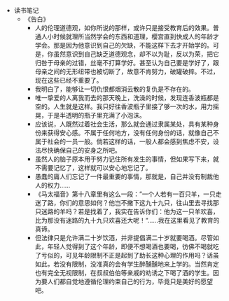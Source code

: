 - 读书笔记
	- 《告白》
		- 人的伦理道德观，如你所说的那样，或许只是接受教育后的效果。普通人小时候就理所当然学会的东西和道理，樱宫直到快成人的年龄才学会。那是因为他意识到自己的欠缺，不能这样下去才开始学的。可是，你虽然意识到自己缺乏道德观念，却不以为耻，反以为荣，把它归咎于母亲的过错，丝毫不打算学好。甚至认为自己要是学好了，跟母亲之间的无形纽带也被切断了，故意不肯努力，破罐破摔。不过，现在这些已经不重要了。
		- 我明白了，能够让一切仇恨都烟消云散的复仇是不存在的。
		- 唯一挚爱的人离我而去的那天晚上，洗澡的时候，发现连香波瓶都是空的。人生就是这样。我只好往香波瓶子里接了够一次的水，用力摇晃，于是半透明的瓶子里充满了小泡沫。
		- 应该说，人既然过着社会生活，那么就会通过隶属某处，具有某种身份来获得安心感。不属于任何地方，没有任何身份的话，就像自己不属于社会的一员一般。倘若这样的话，一般人都会感到焦虑不安，设法尽快确保自己的安身之所吧。
		- 虽然人的脑子原本用于努力记住所有发生的事情，但如果写下来，就不需要记忆了，这样就可以安心地忘记了。
		- 愚蠢的庸人们忘记了一件最重要的事情，那就是，自己并没有制裁他人的权力......
		- 《马太福音》第十八章里有这么一段：”一个人若有一百只羊，一只走迷了路，你们的意思如何？他岂不撇下这九十九只，往山里去寻找那只迷路的羊吗？若是找着了，我实在告诉你们：他为这一只羊欢喜，比为那没有迷路的九十九只欢喜还大呢！“......我在这里看见了教育的真谛。
		- 但法律只是允许满二十岁饮酒，并非提倡满二十岁就要喝酒。尽管如此，年轻人觉得到了这个年龄，即便不想喝酒也要喝，彷佛不喝就吃了亏似的，可见年龄限制不正是起到了助长这种心理的作用吗？话虽如此，若没有限制，没准真的会有学生醉醺醺地来上学的。当然肯定也有完全无视限制，在叔叔伯伯等亲戚的劝诱之下喝了酒的学生。因为要人们都自觉地遵循伦理约束自己的行为，毕竟只是美好的愿望吧。